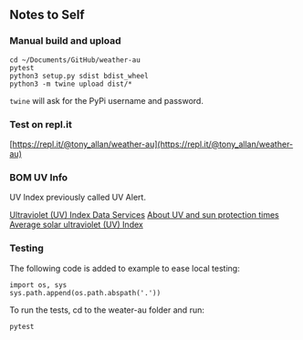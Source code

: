 ## Notes to Self


### Manual build and upload

```
cd ~/Documents/GitHub/weather-au
pytest
python3 setup.py sdist bdist_wheel
python3 -m twine upload dist/*
```

`twine` will ask for the PyPi username and password.


### Test on repl.it

[https://repl.it/@tony_allan/weather-au](https://repl.it/@tony_allan/weather-au)


### BOM UV Info

UV Index previously called UV Alert.

[Ultraviolet (UV) Index Data Services](http://reg.bom.gov.au/uv/data.shtml)
[About UV and sun protection times](http://reg.bom.gov.au/uv/)
[Average solar ultraviolet (UV) Index](http://reg.bom.gov.au/jsp/ncc/climate_averages/uv-index/index.jsp)


### Testing

The following code is added to example to ease local testing:

```
import os, sys
sys.path.append(os.path.abspath('.'))
```

To run the tests, cd to the weater-au folder and run:

```
pytest
```